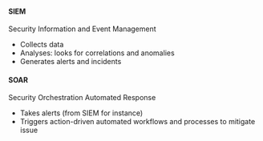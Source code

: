 #### SIEM
Security Information and Event Management
- Collects data
- Analyses: looks for correlations and anomalies
- Generates alerts and incidents
#### SOAR
Security Orchestration Automated Response
- Takes alerts (from SIEM for instance)
- Triggers action-driven automated workflows and processes to mitigate issue